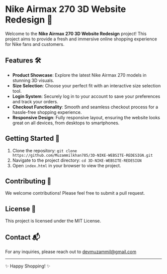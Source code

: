 # Nike Airmax 270 3D Website Redesign 🌟  

Welcome to the **Nike Airmax 270 3D Website Redesign** project! This project aims to provide a fresh and immersive online shopping experience for Nike fans and customers.  

## Features 🛠️  
- **Product Showcase**: Explore the latest Nike Airmax 270 models in stunning 3D visuals.  
- **Size Selection**: Choose your perfect fit with an interactive size selection tool.  
- **Login System**: Securely log in to your account to save your preferences and track your orders.  
- **Checkout Functionality**: Smooth and seamless checkout process for a hassle-free shopping experience.  
- **Responsive Design**: Fully responsive layout, ensuring the website looks great on all devices, from desktops to smartphones.  

## Getting Started 🚀  
1. Clone the repository: `git clone https://github.com/Muzammilkhan785/3D-NIKE-WEBSITE-REDESIGN.git`  
2. Navigate to the project directory: `cd 3D-NIKE-WEBSITE-REDESIGN`  
3. Open `index.html` in your browser to view the project.  

## Contributing 🤝  
We welcome contributions! Please feel free to submit a pull request.  

## License 📄  
This project is licensed under the MIT License.  

## Contact 📬  
For any inquiries, please reach out to devmuzammil@gmail.com  

---  

✨ Happy Shopping! ✨
